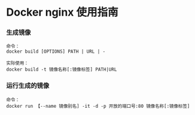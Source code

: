 # Docker nginx 使用指南

### 生成镜像
```docker
命令： 
docker build [OPTIONS] PATH | URL | -

实际使用：
docker build -t 镜像名称[:镜像标签] PATH|URL
```

### 运行生成的镜像
```docker 
命令：
docker run 【--name 镜像别名] -it -d -p 开放的端口号:80 镜像名称[:镜像标签]
```